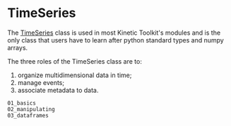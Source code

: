 # TimeSeries

The [TimeSeries](../api/kineticstoolkit.TimeSeries.rst) class is used in most Kinetic Toolkit's modules and is the only class that users have to learn after python standard types and numpy arrays.

The three roles of the TimeSeries class are to:

1. organize multidimensional data in time;
2. manage events;
3. associate metadata to data.

```{toctree}
01_basics
02_manipulating
03_dataframes
```